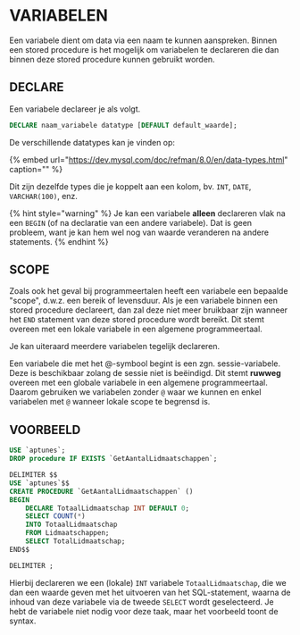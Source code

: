 # VARIABELEN

Een variabele dient om data via een naam te kunnen aanspreken. Binnen een stored procedure is het mogelijk om variabelen te declareren die dan binnen deze stored procedure kunnen gebruikt worden.

## DECLARE

Een variabele declareer je als volgt.

```sql
DECLARE naam_variabele datatype [DEFAULT default_waarde];
```

De verschillende datatypes kan je vinden op:

{% embed url="https://dev.mysql.com/doc/refman/8.0/en/data-types.html" caption="" %}

Dit zijn dezelfde types die je koppelt aan een kolom, bv. `INT`, `DATE`, `VARCHAR(100)`, enz.

{% hint style="warning" %}
Je kan een variabele **alleen** declareren vlak na een `BEGIN` \(of na declaratie van een andere variabele\). Dat is geen probleem, want je kan hem wel nog van waarde veranderen na andere statements.
{% endhint %}

## SCOPE

Zoals ook het geval bij programmeertalen heeft een variabele een bepaalde "scope", d.w.z. een bereik of levensduur. Als je een variabele binnen een stored procedure declareert, dan zal deze niet meer bruikbaar zijn wanneer het `END` statement van deze stored procedure wordt bereikt. Dit stemt overeen met een lokale variabele in een algemene programmeertaal.

Je kan uiteraard meerdere variabelen tegelijk declareren.

Een variabele die met het @-symbool begint is een zgn. sessie-variabele. Deze is beschikbaar zolang de sessie niet is beëindigd. Dit stemt **ruwweg** overeen met een globale variabele in een algemene programmeertaal. Daarom gebruiken we variabelen zonder `@` waar we kunnen en enkel variabelen met `@` wanneer lokale scope te begrensd is.

## VOORBEELD

```sql
USE `aptunes`;
DROP procedure IF EXISTS `GetAantalLidmaatschappen`;

DELIMITER $$
USE `aptunes`$$
CREATE PROCEDURE `GetAantalLidmaatschappen` ()
BEGIN
    DECLARE TotaalLidmaatschap INT DEFAULT 0;
    SELECT COUNT(*)
    INTO TotaalLidmaatschap
    FROM Lidmaatschappen;
    SELECT TotalLidmaatschap;
END$$

DELIMITER ;
```

Hierbij declareren we een \(lokale\) `INT` variabele `TotaalLidmaatschap`, die we dan een waarde geven met het uitvoeren van het SQL-statement, waarna de inhoud van deze variabele via de tweede `SELECT` wordt geselecteerd. Je hebt de variabele niet nodig voor deze taak, maar het voorbeeld toont de syntax.

